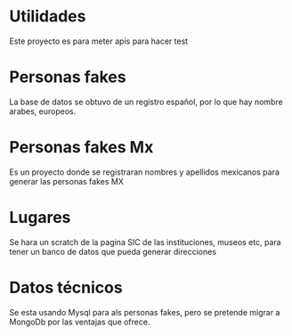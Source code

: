 # Utilidades

Este proyecto es para meter apis para hacer test

# Personas fakes

La base de datos se obtuvo de un registro español, por lo que hay nombre arabes, europeos.


# Personas fakes Mx

Es un proyecto donde se registraran nombres y apellidos mexicanos para generar las personas fakes MX


# Lugares

Se hara un scratch de la pagina SIC de las instituciones, museos etc, para tener un banco de datos que pueda generar
direcciones

# Datos técnicos

Se esta usando Mysql para als personas fakes, pero se pretende migrar a MongoDb por las ventajas que ofrece.